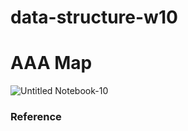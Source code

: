 # data-structure-w10

# AAA Map
![Untitled Notebook-10](https://user-images.githubusercontent.com/57466154/141152260-3d0946f5-65bf-4036-be99-3ecc17376529.jpg)
 <h3>Reference</h3>
